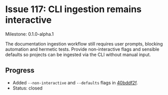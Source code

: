# Issue 117: CLI ingestion remains interactive

Milestone: 0.1.0-alpha.1

The documentation ingestion workflow still requires user prompts, blocking automation and hermetic tests. Provide non-interactive flags and sensible defaults so projects can be ingested via the CLI without manual input.

## Progress
- Added `--non-interactive` and `--defaults` flags in [40bddf2f](../commit/40bddf2f).
- Status: closed
